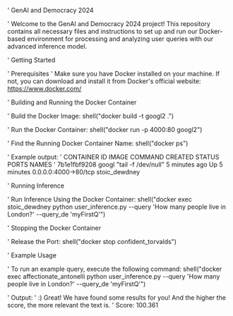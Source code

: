 ' GenAI and Democracy 2024

' Welcome to the GenAI and Democracy 2024 project! This repository contains all necessary files and instructions to set up and run our Docker-based environment for processing and analyzing user queries with our advanced inference model.

' Getting Started

' Prerequisites
' Make sure you have Docker installed on your machine. If not, you can download and install it from Docker's official website: https://www.docker.com/

' Building and Running the Docker Container

' Build the Docker Image:
shell("docker build -t googl2 .")

' Run the Docker Container:
shell("docker run -p 4000:80 googl2")

' Find the Running Docker Container Name:
shell("docker ps")

' Example output:
' CONTAINER ID   IMAGE   COMMAND                  CREATED         STATUS         PORTS                   NAMES
' 7b1e1fbf9208   googl   "tail -f /dev/null"      5 minutes ago   Up 5 minutes   0.0.0.0:4000->80/tcp    stoic_dewdney

' Running Inference

' Run Inference Using the Docker Container:
shell("docker exec stoic_dewdney python user_inference.py --query 'How many people live in London?' --query_de 'myFirstQ'")

' Stopping the Docker Container

' Release the Port:
shell("docker stop confident_torvalds")

' Example Usage

' To run an example query, execute the following command:
shell("docker exec affectionate_antonelli python user_inference.py --query 'How many people live in London?' --query_de 'myFirstQ'")

' Output:
' :) Great! We have found some results for you! And the higher the score, the more relevant the text is.
' Score: 100.361


